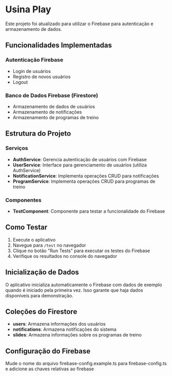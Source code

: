 # Usina Play

Este projeto foi atualizado para utilizar o Firebase para autenticação e armazenamento de dados.

## Funcionalidades Implementadas

### Autenticação Firebase
- Login de usuários
- Registro de novos usuários
- Logout

### Banco de Dados Firebase (Firestore)
- Armazenamento de dados de usuários
- Armazenamento de notificações
- Armazenamento de programas de treino

## Estrutura do Projeto

### Serviços

- **AuthService**: Gerencia autenticação de usuários com Firebase
- **UserService**: Interface para gerenciamento de usuários (utiliza AuthService)
- **NotificationService**: Implementa operações CRUD para notificações
- **ProgramService**: Implementa operações CRUD para programas de treino

### Componentes

- **TestComponent**: Componente para testar a funcionalidade do Firebase

## Como Testar

1. Execute o aplicativo
2. Navegue para `/test` no navegador
3. Clique no botão "Run Tests" para executar os testes do Firebase
4. Verifique os resultados no console do navegador

## Inicialização de Dados

O aplicativo inicializa automaticamente o Firebase com dados de exemplo quando é iniciado pela primeira vez. Isso garante que haja dados disponíveis para demonstração.

## Coleções do Firestore

- **users**: Armazena informações dos usuários
- **notifications**: Armazena notificações do sistema
- **slides**: Armazena informações sobre os programas de treino

## Configuração do Firebase

Mude o nome do arquivo firebase-config.example.ts para firebase-config.ts e adicione as chaves relativas ao firebase
